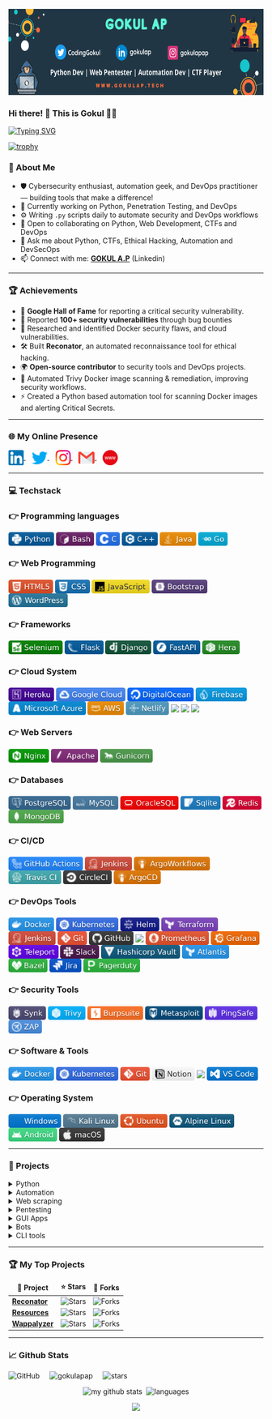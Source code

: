 <!--
**gokulapap/gokulapap** is a ✨ _special_ ✨ repository because its `README.md` (this file) appears on your GitHub profile.
Here are some ideas to get you started:
Default

- 🔭 I’m currently working on ...
- 🌱 I’m currently learning ...
- 👯 I’m looking to collaborate on ...
- 🤔 I’m looking for help with ...
- 💬 Ask me about ...
- 📫 How to reach me: ..
- ⚡ Fun fact: ..
-->

<!--
<img src="./img/gitbanner.svg" height=170px width=670px></img>
-->

<img src="./img/github-banner.svg" height=170px width=670px></img>

### Hi there! 👋 This is Gokul 👨‍💻

[![Typing SVG](https://readme-typing-svg.herokuapp.com/?font=Ubuntu&color=%2336BCF7&vCenter=true&height=35&lines=root%40gokul~%23+whoami;%E2%9C%93+Python+Developer;%E2%9C%93+Web+Pentester;%E2%9C%93+CTF+Player;%E2%9C%93+Automation+Developer;%E2%9C%93+DevOps+Engineer;%E2%9C%93+Bug+Bounty+Hunter;%E2%9C%93+Cloud+Security+Researcher)](https://git.io/typing-svg)

[![trophy](https://github-profile-trophy.vercel.app/?username=gokulapap&theme=onedark&row=1&margin-w=2&margin-h=2)](https://github.com/gokulapap)

### 🚀 About Me

- 🛡️ Cybersecurity enthusiast, automation geek, and DevOps practitioner — building tools that make a difference!
- 🔭 Currently working on Python, Penetration Testing, and DevOps
- ⚙️ Writing `.py` scripts daily to automate security and DevOps workflows
- 🤝 Open to collaborating on Python, Web Development, CTFs and DevOps
- 💬 Ask me about Python, CTFs, Ethical Hacking, Automation and DevSecOps
- 📫 Connect with me: **[GOKUL A.P](https://www.linkedin.com/in/gokulap)** (Linkedin)

<hr>

### 🏆 Achievements
- 🏅 **Google Hall of Fame** for reporting a critical security vulnerability.
- 🐞 Reported **100+ security vulnerabilities** through bug bounties
- 🔎 Researched and identified Docker security flaws, and cloud vulnerabilities.
- 🛠️ Built **Reconator**, an automated reconnaissance tool for ethical hacking.
- 🌍 **Open-source contributor** to security tools and DevOps projects.
- 🔧 Automated Trivy Docker image scanning & remediation, improving security workflows.
- ⚡ Created a Python based automation tool for scanning Docker images and alerting Critical Secrets.

<hr>

### 🌐  My Online Presence

<p align="left">
<a href="https://www.linkedin.com/in/gokulap" target="_blank">
  <img align="center" alt="gokulap | Linkedin" width="30px" src="https://github.com/SatYu26/SatYu26/blob/master/Assets/Linkedin.svg" />
</a> &nbsp;&nbsp;
<a href="https://twitter.com/CodingGokul" target="_blank">
  <img align="center" alt="gokulap | Twitter" width="31px" src="https://github.com/SatYu26/SatYu26/blob/master/Assets/Twitter.svg" />
</a> &nbsp;&nbsp;
<a href="https://www.instagram.com/gokulapap" target="_blank">
  <img align="center" alt="gokulap | Instagram" width="30px" src="https://github.com/SatYu26/SatYu26/blob/master/Assets/Instagram.svg" />
</a> &nbsp;&nbsp;
<a href="mailto:apgokul008@gmail.com">
  <img align="center" alt="gokulap | Gmail" width="32px" src="https://github.com/SatYu26/SatYu26/blob/master/Assets/Gmail.svg" />
</a> &nbsp;&nbsp;
<a href="https://gokulapap.github.io">
<img align="center" alt="gokulap | Blog" width="30px" src="https://github.com/SatYu26/SatYu26/blob/master/Assets/www.svg" />
</a> 
<p>

<hr>

### 💻 Techstack
 
### 👉 Programming languages
<p>
<!-- <img src="https://img.shields.io/badge/Python-00599C.svg?logo=python&logoColor=white"/>
<img src="https://img.shields.io/badge/Bash-681c64.svg?logo=gnubash&logoColor=white"/>
<img src="https://img.shields.io/badge/C%20-%232370ED.svg?logo=c&logoColor=white"/>
<img src="https://img.shields.io/badge/C++%20-%2300599C.svg?logo=c%2B%2B&logoColor=white"/>
<img src="https://img.shields.io/badge/Java-%23ED8B00.svg?logo=openjdk&logoColor=white"/>
<img src="https://img.shields.io/badge/Go-%2300ADD8.svg?&logo=go&logoColor=white"/> -->
<img src="assets/python.svg" style="height:27px; vertical-align:middle;"/>
<img src="assets/bash.svg" style="height:27px; vertical-align:middle;"/>
<img src="assets/c.svg" style="height:27px; vertical-align:middle;"/>
<img src="assets/cpp.svg" style="height:27px; vertical-align:middle;"/>
<img src="assets/java-new.svg" style="height:27px; vertical-align:middle;"/>
<img src="assets/go.svg" style="height:27px; vertical-align:middle;"/>
</p>

### 👉 Web Programming
<p>
<!-- <img src="https://img.shields.io/badge/HTML5%20-%23E34F26.svg?logo=html5&logoColor=white"/>
<img src="https://img.shields.io/badge/JavaScript%20-%23F7DF1E.svg?logo=javascript&logoColor=black"/>
<img src="https://img.shields.io/badge/Bootstrap-%23563D7C.svg?style=flat&logo=bootstrap&logoColor=white"/>
<img src="https://img.shields.io/badge/WordPress-%2321759B.svg?logo=wordpress&logoColor=white"/> -->
<img src="assets/html5.svg" style="height:27px; vertical-align:middle;"/>
<img src="assets/css.svg" style="height:27px; vertical-align:middle;"/>
<img src="assets/javascript.svg" style="height:27px; vertical-align:middle;"/>
<img src="assets/bootstrap.svg" style="height:27px; vertical-align:middle;"/>
<img src="assets/wordpress.svg" style="height:27px; vertical-align:middle;"/>
</p>

### 👉 Frameworks
<p>
<!-- <img src="https://img.shields.io/badge/Selenium-008000.svg?logo=selenium&logoColor=white"/>
<img src="https://img.shields.io/badge/Flask-00599C.svg?logo=flask&logoColor=white"/>
<img src="https://img.shields.io/badge/Django-0f5238.svg?logo=django&logoColor=white"/>
<img src="https://img.shields.io/badge/FastAPI-00599C.svg?logo=fastapi&logoColor=white"/> -->
<img src="assets/selenium.svg" style="height:27px; vertical-align:middle;"/>
<img src="assets/flask.svg" style="height:27px; vertical-align:middle;"/>
<img src="assets/django.svg" style="height:27px; vertical-align:middle;"/>
<img src="assets/fastapi.svg" style="height:27px; vertical-align:middle;"/>
<img src="assets/hera-new.svg" style="height:27px; vertical-align:middle;"/>
</p>

### 👉 Cloud System
<p>
<!-- <img src="https://img.shields.io/badge/Heroku-430098?logo=heroku&logoColor=fffe"/>
<img src="https://img.shields.io/badge/Google%20Cloud-%234285F4.svg?logo=google-cloud&logoColor=white"/>
<img src="https://img.shields.io/badge/DigitalOcean-%230167ff.svg?logo=digitalOcean&logoColor=white"/>
<img src="https://img.shields.io/badge/Firebase-039BE5?logo=Firebase&logoColor=white"/>
<img src="https://custom-icon-badges.demolab.com/badge/Microsoft%20Azure-0089D6?logo=msazure&logoColor=white"/>
<img src="https://img.shields.io/badge/AWS-%23ED8B00.svg?logo=amazon-web-services&logoColor=white"/>
<img src="https://img.shields.io/badge/Netlify-4d9abf.svg?logo=netlify&logoColor=white"/>   -->
<img src="assets/heroku.svg" style="height:27px; vertical-align:middle;"/>
<img src="assets/google-cloud.svg" style="height:27px; vertical-align:middle;"/>
<img src="assets/digitalocean.svg" style="height:27px; vertical-align:middle;"/>
<img src="assets/firebase.svg" style="height:27px; vertical-align:middle;"/>
<img src="assets/microsoft-azure.svg" style="height:27px; vertical-align:middle;"/>
<img src="assets/aws.svg" style="height:27px; vertical-align:middle;"/>
<img src="assets/netlify.svg" style="height:27px; vertical-align:middle;"/>
<img src="https://img.shields.io/badge/Render-3D6BE3?&logo=render&logoColor=white" style="height:27px; vertical-align:middle;"/>
<img src="https://img.shields.io/badge/Vercel-666666?&logo=vercel&logoColor=white" style="height:27px; vertical-align:middle;"/>
<img src="https://img.shields.io/badge/Replit-673AB7?&logo=replit&logoColor=white" style="height:27px; vertical-align:middle;"/>
</p>

### 👉 Web Servers
<p>
<!-- <img src="https://custom-icon-badges.demolab.com/badge/Nginx-009900?logo=nginx"/>
<img src="https://img.shields.io/badge/Apache-812878.svg?logo=apache&logoColor=white"/>
<img src="https://img.shields.io/badge/Gunicorn-499848.svg?logo=gunicorn&logoColor=white"/> -->
<img src="assets/nginx.svg" style="height:27px; vertical-align:middle;"/>
<img src="assets/apache.svg" style="height:27px; vertical-align:middle;"/>
<img src="assets/gunicorn.svg" style="height:27px; vertical-align:middle;"/>
</p>

### 👉 Databases
<p>
<!-- <img src="https://img.shields.io/badge/PostgreSQL-336791.svg?logo=postgresql&logoColor=white"/>
<img src="https://img.shields.io/badge/MySQL-4479A1?logo=mysql&logoColor=fff"/>
<img src="https://custom-icon-badges.demolab.com/badge/OracleSQL-F80000?logo=oracle&logoColor=fff"/>
<img src="https://img.shields.io/badge/Sqlite-1a7dc4.svg?logo=sqlite&logoColor=white"/>
<img src="https://img.shields.io/badge/Redis-%23DD0031.svg?logo=redis&logoColor=white"/>
<img src="https://img.shields.io/badge/MongoDB-%234ea94b.svg?logo=mongodb&logoColor=white"/> -->
<img src="assets/postgresql.svg" style="height:27px; vertical-align:middle;"/>
<img src="assets/mysql.svg" style="height:27px; vertical-align:middle;"/>
<img src="assets/oracleSQL.svg" style="height:27px; vertical-align:middle;"/>
<img src="assets/sqlite.svg" style="height:27px; vertical-align:middle;"/>
<img src="assets/redis.svg" style="height:27px; vertical-align:middle;"/>
<img src="assets/mongodb.svg" style="height:27px; vertical-align:middle;"/>
</p>

### 👉 CI/CD
<p>
<!-- <img src="https://img.shields.io/badge/GitHub_Actions-2088FF?logo=github-actions&logoColor=white"/>
<img src="https://img.shields.io/badge/Jenkins-D24939?logo=jenkins&logoColor=white"/>
<img src="https://custom-icon-badges.demolab.com/badge/ArgoWorkflows-E27602.svg?logo=argocd-new&logoColor=white"/>
<img src="https://img.shields.io/badge/Travis%20CI-3EAAAF?logo=travisci&logoColor=fff"/>
<img src="https://img.shields.io/badge/CircleCI-343434?logo=circleci&logoColor=fff"/>
<img src="https://custom-icon-badges.demolab.com/badge/ArgoCD-E27602.svg?logo=argocd-new&logoColor=white"/> -->
<img src="assets/github-actions.svg" style="height:27px; vertical-align:middle;"/>
<img src="assets/jenkins.svg" style="height:27px; vertical-align:middle;"/>
<img src="assets/argoworkflows.svg" style="height:27px; vertical-align:middle;"/>
<img src="assets/travisci.svg" style="height:27px; vertical-align:middle;"/>
<img src="assets/circleci.svg" style="height:27px; vertical-align:middle;"/>
<img src="assets/argocd.svg" style="height:27px; vertical-align:middle;"/>  
</p>

### 👉 DevOps Tools
<p>
<!--   <img src="https://img.shields.io/badge/Docker-2496ED.svg?logo=docker&logoColor=white"/>
  <img src="https://img.shields.io/badge/Kubernetes-326CE5.svg?logo=kubernetes&logoColor=white"/>
  <img src="https://img.shields.io/badge/Helm-0F1689.svg?logo=helm&logoColor=white" alt="Helm"/>  
  <img src="https://img.shields.io/badge/Terraform-7B42BC.svg?logo=terraform&logoColor=white"/>
  <img src="https://img.shields.io/badge/Jenkins-D24939.svg?logo=jenkins&logoColor=white"/>
  <img src="https://img.shields.io/badge/Git-F05032.svg?logo=git&logoColor=white"/>
  <img src="https://img.shields.io/badge/GitHub-343434.svg?logo=github&logoColor=white"/>
  <img src="https://custom-icon-badges.demolab.com/badge/Teleport-6200EA?logo=teleport&logoColor=white"/>
  <br>
  <img src="https://img.shields.io/badge/Prometheus-E6522C.svg?logo=prometheus&logoColor=white"/>
  <img src="https://img.shields.io/badge/Grafana-F46800.svg?logo=grafana&logoColor=white"/>
  <img src="https://img.shields.io/badge/Slack-4A154B.svg?logo=slack&logoColor=white"/>
  <img src="https://custom-icon-badges.demolab.com/badge/Hashicorp%20Vault-0D597F?logo=vault&logoColor=white"/>
  <img src="https://img.shields.io/badge/Atlantis-2496ED.svg?logo=terraform&logoColor=white"/>  
  <img src="https://custom-icon-badges.demolab.com/badge/Bazel-2ab53c?logo=bazel&logoColor=white"/>
  <img src="https://img.shields.io/badge/Jira-0052CC?logo=jira&logoColor=fff"/> -->
  <img src="assets/docker.svg" style="height:27px; vertical-align:middle;"/>
  <img src="assets/kubernetes.svg" style="height:27px; vertical-align:middle;"/>
  <img src="assets/helm.svg" style="height:27px; vertical-align:middle;" alt="Helm"/>  
  <img src="assets/terraform.svg" style="height:27px; vertical-align:middle;"/>
  <img src="assets/jenkins.svg" style="height:27px; vertical-align:middle;"/>
  <img src="assets/git.svg" style="height:27px; vertical-align:middle;"/>
  <img src="assets/github.svg" style="height:27px; vertical-align:middle;"/>
  <img src="https://img.shields.io/badge/Kustomize-3178C6?&logo=kubernetes&logoColor=white" style="height:27px; vertical-align:middle;"/>
  <img src="assets/prometheus.svg" style="height:27px; vertical-align:middle;"/>
  <img src="assets/grafana.svg" style="height:27px; vertical-align:middle;"/>
  <img src="assets/teleport.svg" style="height:27px; vertical-align:middle;"/>  
  <img src="assets/slack.svg" style="height:27px; vertical-align:middle;"/>
  <img src="assets/hashicorp-vault.svg" style="height:27px; vertical-align:middle;"/>
  <img src="assets/atlantis.svg" style="height:27px; vertical-align:middle;"/>  
  <img src="assets/bazel.svg" style="height:27px; vertical-align:middle;"/>
  <img src="assets/jira.svg" style="height:27px; vertical-align:middle;"/>
  <img src="assets/pd.svg" style="height:27px; vertical-align:middle;"/>
</p>

### 👉 Security Tools
<p>
  <img src="assets/synk.svg" style="height:27px; vertical-align:middle;"/>
  <img src="assets/trivy.svg" style="height:27px; vertical-align:middle;"/>
  <img src="assets/burp.svg" style="height:27px; vertical-align:middle;"/>
  <img src="assets/metasploit.svg" style="height:27px; vertical-align:middle;"/>
  <img src="assets/pingsafe.svg" style="height:27px; vertical-align:middle;"/>
  <img src="assets/zap-new.svg" style="height:27px; vertical-align:middle;"/>
</p>

### 👉 Software & Tools
<p>
  <img src="assets/docker.svg" style="height:27px; vertical-align:middle;"/>
  <img src="assets/kubernetes.svg" style="height:27px; vertical-align:middle;"/>
  <img src="assets/git.svg" style="height:27px; vertical-align:middle;"/>
  <img src="assets/notion.svg" style="height:27px; vertical-align:middle;"/>
  <img src="https://img.shields.io/badge/Postman-EF5B25?&logo=postman&logoColor=white" style="height:27px; vertical-align:middle;"/>
  <img src="assets/vs-code.svg" style="height:27px; vertical-align:middle;"/>
</p>

### 👉 Operating System
<p>
<!-- <img src="https://custom-icon-badges.demolab.com/badge/Windows-0078D6?logo=windows11&logoColor=white"/>
<img src="https://img.shields.io/badge/Kali%20Linux-557C94?logo=kalilinux&logoColor=fff"/>
<img src="https://img.shields.io/badge/Ubuntu-E95420?logo=ubuntu&logoColor=white"/>
<img src="https://img.shields.io/badge/Alpine%20Linux-0D597F?logo=alpinelinux&logoColor=fff"/>
<img src="https://img.shields.io/badge/macOS-343434?logo=apple&logoColor=F0F0F0"/>  
<img src="https://img.shields.io/badge/Android-3DDC84?logo=android&logoColor=white"/> -->
<img src="assets/windows.svg" style="height:27px; vertical-align:middle;"/>
<img src="assets/kali-linux.svg" style="height:27px; vertical-align:middle;"/>
<img src="assets/ubuntu.svg" style="height:27px; vertical-align:middle;"/>
<img src="assets/alpine-linux.svg" style="height:27px; vertical-align:middle;"/>
<img src="assets/android.svg" style="height:27px; vertical-align:middle;"/>
<img src="assets/macos.svg" style="height:27px; vertical-align:middle;"/>
</p>

<!--
**📩 Latest Tech Blog Posts**
-->

<hr>

### 📘 Projects

<!-- split -->

<details>
<summary>Python</summary>
<ul>

<li><a href="https://github.com/gokulapap/Linux-Visual-Search" target="_blank">Linux Visual Search</a></li>
<li><a href="https://github.com/gokulapap/subdomainer-flask" target="_blank">Subdomainer Flask</a></li>
<li><a href="https://github.com/gokulapap/certificate-generator" target="_blank">Certificate Generator</a></li>

</ul>
</details>

<!-- split -->

<details>
<summary>Automation</summary>
<ul>

<li><a href="https://github.com/gokulapap/Reconator">Reconator</a></li>
<li><a href="https://github.com/gokulapap/online_class_automation">Online class Automation</a></li>

</ul>
</details>

<!-- split -->

<details>
<summary>Web scraping</summary>
<ul>

<li><a href="https://github.com/gokulapap/freedemy" target="_blank">Free Udemy API</a></li>
<li><a href="https://github.com/gokulapap/Autoscraper-n-blogger">Autoscraper-n-blogger</a></li>

</ul>
</details>

<!-- split -->

<details>
<summary>Pentesting</summary>
<ul>

<li><a href="https://github.com/gokulapap/submax" target="_blank">Submax</a></li>
<li><a href="https://github.com/gokulapap/Reconator">Reconator</a></li>
<li><a href="https://github.com/gokulapap/subdomainer-flask" target="_blank">Subdomainer flask</a></li>
<li><a href="https://github.com/gokulapap/dirbrute" target="_blank">Dirbrute</a></li>
<li><a href="https://github.com/gokulapap/bugdork" target="_blank">Bugdork</a></li>

</ul>
</details>

<!-- split -->

<details>
<summary>GUI Apps</summary>
<ul>

<li><a href="https://github.com/gokulapap/eazy-entry" target="_blank">Eazy Entry</a></li>

</ul>
</details>

<!-- split -->

<details>
<summary>Bots</summary>
<ul>

<li><a href="https://github.com/gokulapap/telebots" target="_blank">Telegram bots</a></li>
<li><a href="https://github.com/gokulapap/ai-chat-bot" target="_blank">AI Chat bot</a></li>
<li><a href="https://github.com/gokulapap/whatsasena-plugins" target="_blank">Whatsapp bots</a></li>

</ul>
</details>

<!-- split -->

<details>
<summary>CLI tools</summary>
<ul>

<li><a href="https://github.com/gokulapap/wget-drive" target="_blank">Wget Drive</a></li>
<li><a href="https://github.com/gokulapap/urlencode" target="_blank">Urlencode</a></li>
<li><a href="https://github.com/gokulapap/To-Do" target="_blank">To-Do</a></li>
<li><a href="https://github.com/gokulapap/wappalyzer-cli" target="_blank">Wappalyzer-CLI</a></li>
<li><a href="https://github.com/gokulapap/add-del-proto" target="_blank">Add-del-Proto</a></li>
<li><a href="https://github.com/gokulapap/Unshortener" target="_blank">Unshortener</a></li>
<li><a href="https://github.com/gokulapap/CovidVisualizer" target="_blank">Covid Visualizer</a></li>

</ul>
</details>

<hr>

### 🏆 My Top Projects

<table>
  <thead align="center">
    <tr border: none;>
      <td><b>📘 Project</b></td>
      <td><b>⭐ Stars</b></td>
      <td><b>🤝 Forks</b></td>
    </tr>
  </thead>
  <tbody>
    <tr>
      <td><a href="https://github.com/gokulapap/Reconator"><b>Reconator</b></a></td>
      <td><img alt="Stars" src="https://img.shields.io/github/stars/gokulapap/Reconator?style=flat-square&labelColor=343b41"/></td>
      <td><img alt="Forks" src="https://img.shields.io/github/forks/gokulapap/Reconator?style=flat-square&labelColor=343b41"/></td>
    </tr>
    <tr>
      <td><a href="https://github.com/gokulapap/Pentesting-Resources"><b>Resources</b></a></td>
      <td><img alt="Stars" src="https://img.shields.io/github/stars/gokulapap/Pentesting-Resources?style=flat-square&labelColor=343b41"/></td>
      <td><img alt="Forks" src="https://img.shields.io/github/forks/gokulapap/Pentesting-Resources?style=flat-square&labelColor=343b41"/></td>
    </tr>
    <tr>
      <td><a href="https://github.com/gokulapap/wappalyzer-cli"><b>Wappalyzer</b></a></td>
      <td><img alt="Stars" src="https://img.shields.io/github/stars/gokulapap/wappalyzer-cli?style=flat-square&labelColor=343b41"/></td>
      <td><img alt="Forks" src="https://img.shields.io/github/forks/gokulapap/wappalyzer-cli?style=flat-square&labelColor=343b41"/></td>
    </tr>  
  </tbody>
</table>

<hr> 

### 📈 Github Stats
<!-- status codes -->
<p>
<img alt="GitHub" src="https://img.shields.io/badge/dynamic/json?logo=github&label=Github%20followers&query=%24.data.totalSubs&url=https%3A%2F%2Fapi.spencerwoo.com%2Fsubstats%2F%3Fsource%3Dgithub%26queryKey%3Dgokulapap">
</a>
&nbsp; &nbsp;
<img src="https://komarev.com/ghpvc/?username=gokulapap" alt="gokulapap"/>
&nbsp; &nbsp;
<img src="https://img.shields.io/github/stars/madushadhanushka?label=Stars" alt="stars">
</p>
  
<p align="center">
<img src="https://github-readme-stats.vercel.app/api?username=gokulapap&show_icons=true&theme=tokyonight" alt="my github stats" width="420"/>&nbsp;
<img src="https://github-readme-stats.vercel.app/api/top-langs/?username=gokulapap&layout=compact&theme=tokyonight" alt="languages" height="165">
</p>

<p align=center>
<img src="https://github-readme-streak-stats.herokuapp.com?user=gokulapap&theme=tokyonight&date_format=M%20j%5B%2C%20Y%5D"></img>
</p>
